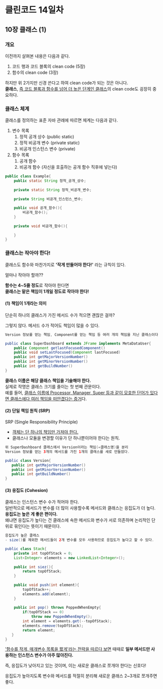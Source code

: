 # 클린코드 14일차

## 10장 클래스 (1)

### 개요

이전까지 살펴본 내용은 다음과 같다.
1. 코드 행과 코드 블록의 clean code (5장)
2. 함수의 clean code (3장)

하지만 위 2가지만 신경 쓴다고 하여 clean code가 되는 것은 아니다. <br/>
**클래스**, <u>즉 코드 블록과 함수를 넘어 더 높은 단계인 클래스</u>의 clean code도 굉장히 중요하다.

### 클래스 체계

클래스를 정의하는 표준 자바 관례에 따르면 체계는 다음과 같다.

1. 변수 목록
    1. 정적 공개 상수 (public static)
   2. 정적 비공개 변수 (private static)
   3. 비공개 인스턴스 변수 (private)
2. 함수 목록
    1. 공개 함수
   2. 비공개 함수 (자신을 호출하는 공개 함수 직후에 넣는다)

```java
public class Example{
    public static String 정적_공개_상수;
    
    private static String 정적_비공개_변수;
    
    private String 비공개_인스턴스_변수;
    
    public void 공개_함수(){
        비공개_함수();
    }
    
    private void 비공개_함수(){
        
    }
}
```

### 클래스는 작아야 한다!

클래스도 함수와 마찬가지로 **'작게 만들어야 한다!'** 라는 규칙이 있다.

얼마나 작아야 할까??

**함수는 4~5줄 정도**로 작아야 한다면 <br/>
**클래스는 맡은 책임이 1개일 정도로 작아야 한다!**

#### (1) 책임이 1개라는 의미

단순히 하나의 클래스가 가진 메서드 수가 적으면 괜찮은 걸까?

그렇지 않다. 메서드 수가 적어도 책임이 많을 수 있다.

```java
Version 정보를 얻는 책임, Component를 얻는 책임 등 여러 개의 책임을 지닌 클래스이다.

public class SuperDashboard extends JFrame implements MetaDataUser{
    public Component getlastFocusedComponent()
    public void setLastFocused(Component lastFocused)
    public int getMajorVersionNumber()
    public int getMinorVersionNumber()  
    public int getBuildNumber()
}
```

**클래스 이름은 해당 클래스 책임을 기술해야 한다.** <br/> 
실제로 작명은 클래스 크기를 줄이는 첫 번째 관문이다.  <br/>
예를 들어, <u>클래스 이름에 Processor, Manager, Super 등과 같이 모호한 단어가 있다면 클래스에다 여러 책임을 떠안겼다는 증거</u>다.


#### (2) 단일 책임 원칙 (SRP)

SRP (Single Responsibility Principle)
- [객체는 단 하나의 책임만 가져야 한다.](https://inpa.tistory.com/entry/OOP-%F0%9F%92%A0-%EC%95%84%EC%A3%BC-%EC%89%BD%EA%B2%8C-%EC%9D%B4%ED%95%B4%ED%95%98%EB%8A%94-SRP-%EB%8B%A8%EC%9D%BC-%EC%B1%85%EC%9E%84-%EC%9B%90%EC%B9%99)
- 클래스나 모듈을 변경할 이유가 단 하나뿐이어야 한다는 원칙.

```java
위 SuperDashboard 클래스에서 Version이라는 책임(=클래스명)을 분리 
Version 정보를 얻는 3개의 메서드를 가진 1개의 클래스를 새로 만들었다.

public class Version{
   public int getMajorVersionNumber() 
   public int getMinorVersionNumber()
   public int getBuildNumber()
}
```

#### (3) 응집도 (Cohesion)

클래스는 인스턴스 변수 수가 적어야 한다. <br/>
일반적으로 메서드가 변수를 더 많이 사용할수록 메서드와 클래스는 응집도가 더 높다. <br/>
**응집도는 높은 게 좋은 편이다.** <br/> 
왜냐면 응집도가 높다는 건 클래스에 속한 메서드와 변수가 서로 의존하며 논리적인 단위로 묶인다는 뜻이기 때문이다.

```java
응집도가 높은 클래스
- size()를 제외한 메서드들이 2개 변수를 모두 사용하므로 응집도가 높다고 할 수 있다.

public class Stack{
    private int topOfStack = 0;
    List<Integer> elements = new LinkedList<Integer>();
    
    public int siez(){
        return topOfStack;
    }
    
    public void push(int element){
        topOfStack++;
        elements.add(element);
    }
    
    public int pop() throws PoppedWhenEmpty{
        if(topOfStack == 0)
            throw new PoppedWhenEmpty();
        int element = elements.get(--topOfStack);
        elements.remove(topOfStack);
        return element;
   }
}
```

<u>'함수를 작게, 매개변수 목록을 짧게'라는 전략을 따르다 보면</u> 때때로 **일부 메서드만 사용하는 인스턴스 변수가 아주 많아진다.** <br/> 

즉, 응집도가 낮아지고 있는 것이며, 이는 새로운 클래스로 쪼개야 한다는 신호다!

응집도가 높아지도록 변수와 메서드를 적절히 분리해 새로운 클래스 2~3개로 쪼개주면 좋다.